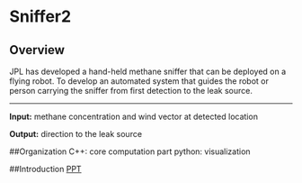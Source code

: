 # Sniffer2

## Overview

JPL has developed a hand-held methane sniffer that can be deployed on a flying robot. To develop an automated system that guides the robot or person carrying the sniffer from first detection to the leak source.
***
**Input:** methane concentration and wind vector at detected location

**Output:** direction to the leak source

##Organization
C++: core computation part
python: visualization

##Introduction
[PPT](https://github.com/gf4t47/Sniffer2/blob/master/Adaptive%20Methane%20Detection.pdf)
